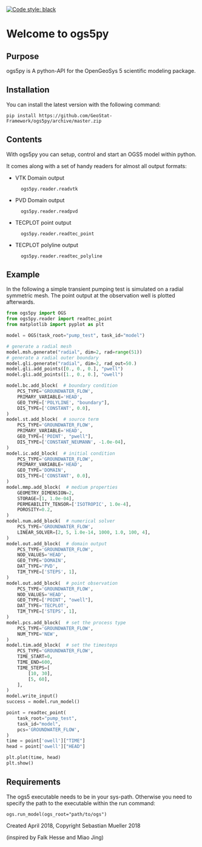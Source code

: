 [![Code style: black](https://img.shields.io/badge/code%20style-black-000000.svg)](https://github.com/ambv/black)

Welcome to ogs5py
=================

Purpose
-------
ogs5py is A python-API for the OpenGeoSys 5 scientific modeling package.


Installation
------------
You can install the latest version with the following command:

    pip install https://github.com/GeoStat-Framework/ogs5py/archive/master.zip


Contents
--------
With ogs5py you can setup, control and start an OGS5 model within python.

It comes along with a set of handy readers for almost all output formats:

* VTK Domain output

        ogs5py.reader.readvtk

* PVD Domain output

        ogs5py.reader.readpvd

* TECPLOT point output

        ogs5py.reader.readtec_point

* TECPLOT polyline output

        ogs5py.reader.readtec_polyline


Example
-------

In the following a simple transient pumping test is simulated on a radial symmetric mesh. The point output at the observation well is plotted afterwards.

```python
from ogs5py import OGS
from ogs5py.reader import readtec_point
from matplotlib import pyplot as plt

model = OGS(task_root="pump_test", task_id="model")

# generate a radial mesh
model.msh.generate("radial", dim=2, rad=range(51))
# generate a radial outer boundary
model.gli.generate("radial", dim=2, rad_out=50.)
model.gli.add_points([0., 0., 0.], "pwell")
model.gli.add_points([1., 0., 0.], "owell")

model.bc.add_block(  # boundary condition
    PCS_TYPE='GROUNDWATER_FLOW',
    PRIMARY_VARIABLE='HEAD',
    GEO_TYPE=['POLYLINE', "boundary"],
    DIS_TYPE=['CONSTANT', 0.0],
)
model.st.add_block(  # source term
    PCS_TYPE='GROUNDWATER_FLOW',
    PRIMARY_VARIABLE='HEAD',
    GEO_TYPE=['POINT', "pwell"],
    DIS_TYPE=['CONSTANT_NEUMANN', -1.0e-04],
)
model.ic.add_block(  # initial condition
    PCS_TYPE='GROUNDWATER_FLOW',
    PRIMARY_VARIABLE='HEAD',
    GEO_TYPE='DOMAIN',
    DIS_TYPE=['CONSTANT', 0.0],
)
model.mmp.add_block(  # medium properties
    GEOMETRY_DIMENSION=2,
    STORAGE=[1, 1.0e-04],
    PERMEABILITY_TENSOR=['ISOTROPIC', 1.0e-4],
    POROSITY=0.2,
)
model.num.add_block(  # numerical solver
    PCS_TYPE='GROUNDWATER_FLOW',
    LINEAR_SOLVER=[2, 5, 1.0e-14, 1000, 1.0, 100, 4],
)
model.out.add_block(  # domain output
    PCS_TYPE='GROUNDWATER_FLOW',
    NOD_VALUES='HEAD',
    GEO_TYPE='DOMAIN',
    DAT_TYPE='PVD',
    TIM_TYPE=['STEPS', 1],
)
model.out.add_block(  # point observation
    PCS_TYPE='GROUNDWATER_FLOW',
    NOD_VALUES='HEAD',
    GEO_TYPE=['POINT', "owell"],
    DAT_TYPE='TECPLOT',
    TIM_TYPE=['STEPS', 1],
)
model.pcs.add_block(  # set the process type
    PCS_TYPE='GROUNDWATER_FLOW',
    NUM_TYPE='NEW',
)
model.tim.add_block(  # set the timesteps
    PCS_TYPE='GROUNDWATER_FLOW',
    TIME_START=0,
    TIME_END=600,
    TIME_STEPS=[
        [10, 30],
        [5, 60],
    ],
)
model.write_input()
success = model.run_model()

point = readtec_point(
    task_root="pump_test",
    task_id="model",
    pcs='GROUNDWATER_FLOW',
)
time = point['owell']["TIME"]
head = point['owell']["HEAD"]

plt.plot(time, head)
plt.show()
```

Requirements
------------
The ogs5 executable needs to be in your sys-path. Otherwise you need to specify the path to the executable within the run command:

    ogs.run_model(ogs_root="path/to/ogs")

Created April 2018, Copyright Sebastian Mueller 2018

(inspired by Falk Hesse and Miao Jing)
